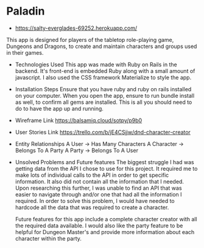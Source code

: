 # Paladin

* https://salty-everglades-69252.herokuapp.com/

This app is designed for players of the tabletop role-playing game, Dungeons and Dragons, to create and maintain characters and groups used in their games.

* Technologies Used
  This app was made with Ruby on Rails in the backend. It's front-end is embedded Ruby along with a small amount of javascript. I also used the CSS framework Materialize to style the app.

* Installation Steps
  Ensure that you have ruby and ruby on rails installed on your computer. When you open the app, ensure to run bundle install as well, to confirm all gems are installed. This is all you should need to do to have the app up and running.

* Wireframe Link
  https://balsamiq.cloud/sotpy/p9b0

* User Stories Link
  https://trello.com/b/jE4CSjjw/dnd-character-creator

* Entity Relationships
  A User -> Has Many Characters
  A Character -> Belongs To A Party
  A Party -> Belongs To A User

* Unsolved Problems and Future features
  The biggest struggle I had was getting data from the API I chose to use for this project. It required me to make lots of individual calls to the API in order to get specific information. It also did not contain all the information that I needed. Upon researching this further, I was unable to find an API that was easier to navigate through and/or one that had all the information I required. In order to solve this problem, I would have needed to hardcode all the data that was required to create a character.

  Future features for this app include a complete character creator with all the required data available. I would also like the party feature to be helpful for Dungeon Master's and provide more information about each character within the party.
